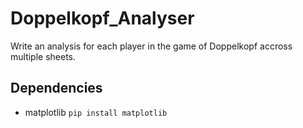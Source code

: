 # Doppelkopf_Analyser
Write an analysis for each player in the game of Doppelkopf accross multiple sheets.

## Dependencies
- matplotlib
```pip install matplotlib```
